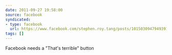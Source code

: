 ```yaml
---
date: 2011-09-27 19:58:00
source: facebook
syndicated:
- type: facebook
  url: https://www.facebook.com/stephen.roy.tang/posts/10150309479493912
tags: []
---
```


Facebook needs a "That's terrible" button